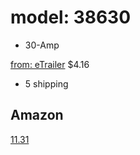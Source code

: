 # model: 38630
- 30-Amp

[from: eTrailer](https://www.etrailer.com/Accessories-and-Parts/Pollak/38630.html)
$4.16  
+ 5 shipping

## Amazon
[11.31](https://www.amazon.com/Circuit-Breaker-Degree-Bracket-Metal/dp/B07RM6QK4M)
